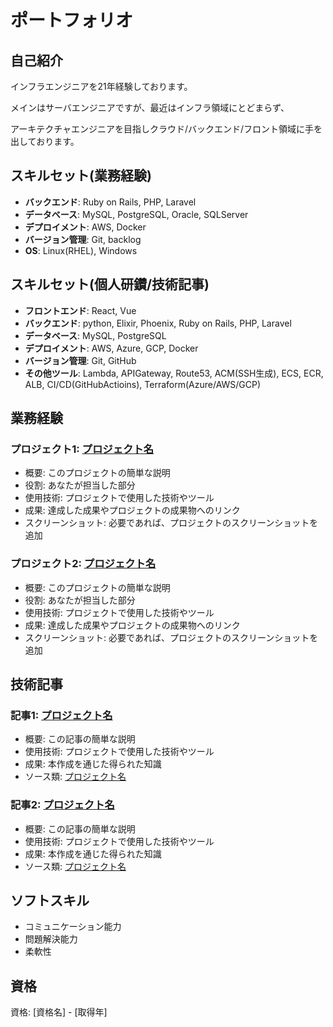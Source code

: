 # ポートフォリオ

## 自己紹介
インフラエンジニアを21年経験しております。

メインはサーバエンジニアですが、最近はインフラ領域にとどまらず、

アーキテクチャエンジニアを目指しクラウド/バックエンド/フロント領域に手を出しております。

## スキルセット(業務経験)
- **バックエンド**: Ruby on Rails, PHP, Laravel
- **データベース**: MySQL, PostgreSQL, Oracle, SQLServer
- **デプロイメント**: AWS, Docker
- **バージョン管理**: Git, backlog
- **OS**: Linux(RHEL), Windows

## スキルセット(個人研鑽/技術記事)
- **フロントエンド**: React, Vue
- **バックエンド**: python, Elixir, Phoenix, Ruby on Rails, PHP, Laravel
- **データベース**: MySQL, PostgreSQL
- **デプロイメント**: AWS, Azure, GCP, Docker
- **バージョン管理**: Git, GitHub
- **その他ツール**: Lambda, APIGateway, Route53, ACM(SSH生成), ECS, ECR, ALB,
                  CI/CD(GitHubActioins), Terraform(Azure/AWS/GCP)

## 業務経験
### プロジェクト1: [プロジェクト名](リポジトリへのリンク)
- 概要: このプロジェクトの簡単な説明
- 役割: あなたが担当した部分
- 使用技術: プロジェクトで使用した技術やツール
- 成果: 達成した成果やプロジェクトの成果物へのリンク
- スクリーンショット: 必要であれば、プロジェクトのスクリーンショットを追加

### プロジェクト2: [プロジェクト名](リポジトリへのリンク)
- 概要: このプロジェクトの簡単な説明
- 役割: あなたが担当した部分
- 使用技術: プロジェクトで使用した技術やツール
- 成果: 達成した成果やプロジェクトの成果物へのリンク
- スクリーンショット: 必要であれば、プロジェクトのスクリーンショットを追加

## 技術記事
### 記事1: [プロジェクト名](qiitaへのリンク)
- 概要: この記事の簡単な説明
- 使用技術: プロジェクトで使用した技術やツール
- 成果: 本作成を通じた得られた知識
- ソース類: [プロジェクト名](リポジトリへのリンク)

### 記事2: [プロジェクト名](qiitaへのリンク)
- 概要: この記事の簡単な説明
- 使用技術: プロジェクトで使用した技術やツール
- 成果: 本作成を通じた得られた知識
- ソース類: [プロジェクト名](リポジトリへのリンク)

## ソフトスキル
- コミュニケーション能力
- 問題解決能力
- 柔軟性

## 資格
資格: [資格名] - [取得年]

  
